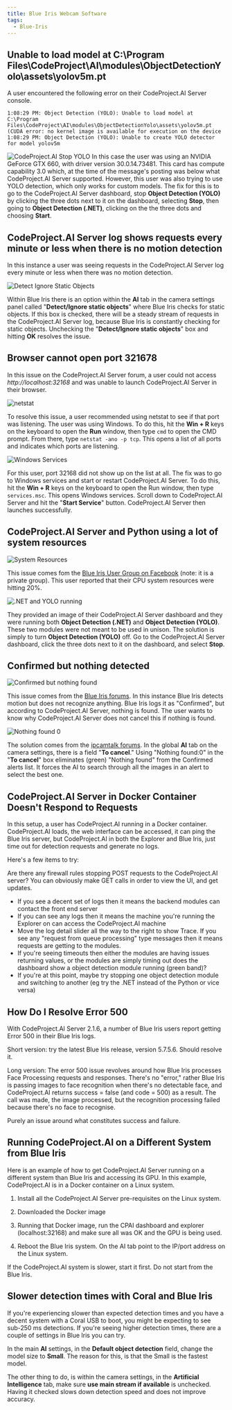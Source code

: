 ```yaml
---
title: Blue Iris Webcam Software
tags:
  - Blue-Iris
---
```


## Unable to load model at C:\Program Files\CodeProject\AI\modules\ObjectDetectionYolo\assets\yolov5m.pt

A user encountered the following error on their CodeProject.AI Server console.

```
1:08:29 PM: Object Detection (YOLO): Unable to load model at C:\Program Files\CodeProject\AI\modules\ObjectDetectionYolo\assets\yolov5m.pt (CUDA error: no kernel image is available for execution on the device
1:08:29 PM: Object Detection (YOLO): Unable to create YOLO detector for model yolov5m
```

![CodeProject.AI Stop YOLO](../img/codeprojetcai-server-stop-yolo.png)
In this case the user was using an NVIDIA GeForce GTX 660, with driver version 30.0.14.73481. This card has compute capability 3.0 which, at the time of the message's posting was below what CodeProject.AI Server supported. However, this user was also trying to use YOLO detection, which only works for custom models. The fix for this is to go to the CodeProject.AI Server dashboard, stop **Object Detection (YOLO)** by clicking the three dots next to it on the dashboard, selecting **Stop**, then going to **Object Detection (.NET)**, clicking on the the three dots and choosing **Start**.

## CodeProject.AI Server log shows requests every minute or less when there is no motion detection

In this instance a user was seeing requests in the CodeProject.AI Server log every minute or less when there was no motion detection.

![Detect Ignore Static Objects](../img/detect-ignore-static-objects.png)

Within Blue Iris there is an option within the **AI** tab in the camera settings panel called "**Detect/Ignore static objects**" where Blue Iris checks for static objects. If this box is checked, there will be a steady stream of requests in the CodeProject.AI Server log, because Blue Iris is constantly checking for static objects. Unchecking the "**Detect/Ignore static objects**" box and hitting **OK** resolves the issue.

## Browser cannot open port 321678

In this issue on the CodeProject.AI Server forum, a user could not access _http://localhost:32168_ and was unable to launch CodeProject.AI Server in their browser.

![netstat](../img/netstat.png)

To resolve this issue, a user recommended using netstat to see if that port was listening. The user was using Windows. To do this, hit the **Win + R** keys on the keyboard to open the **Run** window, then type `cmd` to open the CMD prompt. From there, type `netstat -ano -p tcp`. This opens a list of all ports and indicates which ports are listening.

![Windows Services](../img/windows-service.png)

For this user, port 32168 did not show up on the list at all. The fix was to go to Windows services and start or restart CodeProject.AI Server. To do this, hit the **Win + R** keys on the keyboard to open the Run window, then type `services.msc`. This opens Windows services. Scroll down to CodeProject.AI Server and hit the "**Start Service**" button. CodeProject.AI Server then launches successfully.

## CodeProject.AI Server and Python using a lot of system resources

![System Resources](../img/system-resources.jpg)

This issue comes fom the [Blue Iris User Group on Facebook](https://www.facebook.com/groups/blueirisuser2usersupport/posts/1151138335609417/) (note: it is a private group). This user reported that their CPU system resources were hitting 20%.

![.NET and YOLO running](../img/net-yolo-running.jpg)

They provided an image of their CodeProject.AI Server dashboard and they were running both **Object Detection (.NET)** and **Object Detection (YOLO)**. These two modules were not meant to be used in unison. The solution is simply to turn **Object Detection (YOLO)** off. Go to the CodeProject.AI Server dashboard, click the three dots next to it on the dashboard, and select **Stop**.

## Confirmed but nothing detected

![Confirmed but nothing found](../img/confirmed-nothing-found.jpg)

This issue comes from the [Blue Iris forums](https://blueirissoftware.com/forum/viewtopic.php?f=4&t=3752). In this instance Blue Iris detects motion but does not recognize anything. Blue Iris logs it as "Confirmed", but according to CodeProject.AI Server, nothing is found. The user wants to know why CodeProject.AI Server does not cancel this if nothing is found.

![Nothing found 0](../img/nothing-found-0.png)

The solution comes from the [ipcamtalk forums](https://ipcamtalk.com/threads/5-5-8-june-13-2022-code-project%E2%80%99s-senseai.63895/page-49#post-707146). In the global **AI** tab on the camera settings, there is a field "**To cancel**." Using "Nothing found:0" in the "**To cancel**" box eliminates (green) "Nothing found" from the Confirmed alerts list. It forces the AI to search through all the images in an alert to select the best one.

## CodeProject.AI Server in Docker Container Doesn't Respond to Requests

In this setup, a user has CodeProject.AI running in a Docker container. CodeProject.AI loads, the web interface can be accessed, it can ping the Blue Iris server, but CodeProject.AI in both the Explorer and Blue Iris, just time out for detection requests and generate no logs.

Here's a few items to try:

Are there any firewall rules stopping POST requests to the CodeProject.AI server? You can obviously make GET calls in order to view the UI, and get updates.

*   If you see a decent set of logs then it means the backend modules can contact the front end server
*   If you can see any logs then it means the machine you're running the Explorer on can access the CodeProject.AI machine
*   Move the log detail slider all the way to the right to show Trace. If you see any "request from queue processing" type messages then it means requests are getting to the modules.
*   If you're seeing timeouts then either the modules are having issues returning values, or the modules are simply timing out does the dashboard show a object detection module running (green band)?
*   If you're at this point, maybe try stopping one object detection module and switching to another (eg try the .NET instead of the Python or vice versa)

## How Do I Resolve Error 500

With CodeProject.AI Server 2.1.6, a number of Blue Iris users report getting Error 500 in their Blue Iris logs.

Short version: try the latest Blue Iris release, version 5.7.5.6\. Should resolve it.

Long version: The error 500 issue revolves around how Blue Iris processes Face Processing requests and responses. There's no "error," rather Blue Iris is passing images to face recognition when there's no detectable face, and CodeProject.AI returns success = false (and code = 500) as a result. The call was made, the image processed, but the recognition processing failed because there's no face to recognise.

Purely an issue around what constitutes success and failure.

## Running CodeProject.AI on a Different System from Blue Iris

Here is an example of how to get CodeProject.AI Server running on a different system than Blue Iris and accessing its GPU. In this example, CodeProject.AI is in a Docker container on a Linux system.

1. Install all the CodeProject.AI Server pre-requisites on the Linux system. 

2. Downloaded the Docker image 

3. Running that Docker image, run the CPAI dashboard and explorer (localhost:32168) and make sure all was OK and the GPU is being used. 

4. Reboot the Blue Iris system. On the AI tab point to the IP/port address on the Linux system.

If the CodeProject.AI system is slower, start it first. Do not start from the Blue Iris.

## Slower detection times with Coral and Blue Iris

If you're experiencing slower than expected detection times and you have a decent system with a Coral USB to boot, you might be expecting to see sub-250 ms detections. If you're seeing higher detection times, there are a couple of settings in Blue Iris you can try.

In the main **AI** settings, in the **Default object detection** field, change the model size to **Small**. The reason for this, is that the Small is the fastest model.

The other thing to do, is within the camera settings, in the **Artificial Intelligence** tab, make sure **use main stream if available** is unchecked. Having it checked slows down detection speed and does not improve accuracy.